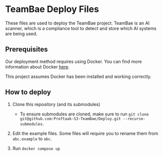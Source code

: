 # TeamBae Deploy Files

These files are used to deploy the TeamBae project. TeamBae is an AI scanner, which is a compliance tool to detect and store which AI systems are being used.

## Prerequisites

Our deployment method requires using Docker. You can find more information about Docker [here](https://docs.docker.com/).

This project assumes Docker has been installed and working correctly.

## How to deploy

1. Clone this repository (and its submodules)
    - To ensure submodules are cloned, make sure to run `git clone git@github.com:Proftaak-S3-TeamBae/Deploy.git --recurse-submodules`.

2. Edit the example files. Some files will require you to rename them from `abc.example` to `abc`.

3. Run `docker compose up`